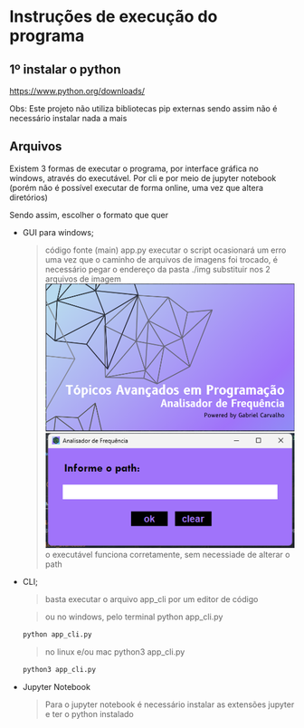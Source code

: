 # Instruções de execução do programa

## 1º instalar o python 

https://www.python.org/downloads/

Obs: Este projeto não utiliza bibliotecas pip externas
sendo assim não é necessário instalar nada a mais

## Arquivos

Existem 3 formas de executar o programa, por interface gráfica no windows, através do executável. Por cli e por meio de jupyter notebook (porém não é possível executar de forma online, uma vez que altera diretórios)

Sendo assim, escolher o formato que quer 
* GUI para windows;
    > código fonte (main) app.py 
    > executar o script ocasionará um erro uma vez que o caminho de arquivos de imagens foi trocado, é necessário pegar o endereço da pasta ./img substituir nos 2 arquivos de imagem
            !["Splash Screen"](./splash.png)
            !["app"](./exec.png)
    > o executável funciona corretamente, sem necessiade de alterar o path 

* CLI;

    > basta executar o arquivo app_cli por um editor de código 

    > ou no windows, pelo terminal python app_cli.py
    ~~~bash
    python app_cli.py
    ~~~
    > no linux e/ou mac python3 app_cli.py
     ~~~bash
    python3 app_cli.py
    ~~~
* Jupyter Notebook

    > Para o jupyter notebook é necessário instalar as extensões jupyter e ter o python instalado

